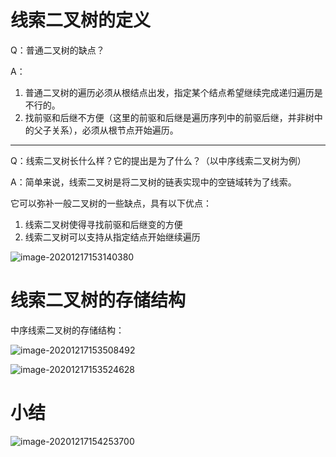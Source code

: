 # 线索二叉树的定义

Q：普通二叉树的缺点？

A：

1.  普通二叉树的遍历必须从根结点出发，指定某个结点希望继续完成递归遍历是不行的。
2.  找前驱和后继不方便（这里的前驱和后继是遍历序列中的前驱后继，并非树中的父子关系），必须从根节点开始遍历。



---

Q：线索二叉树长什么样？它的提出是为了什么？（以中序线索二叉树为例）

A：简单来说，线索二叉树是将二叉树的链表实现中的空链域转为了线索。

它可以弥补一般二叉树的一些缺点，具有以下优点：

1.  线索二叉树使得寻找前驱和后继变的方便
2.  线索二叉树可以支持从指定结点开始继续遍历

![image-20201217153140380](https://gitee.com/llillz/images/raw/master/image-20201217153140380.png)



# 线索二叉树的存储结构

中序线索二叉树的存储结构：

![image-20201217153508492](https://gitee.com/llillz/images/raw/master/image-20201217153508492.png)

![image-20201217153524628](https://gitee.com/llillz/images/raw/master/image-20201217153524628.png)



# 小结

![image-20201217154253700](https://gitee.com/llillz/images/raw/master/image-20201217154253700.png)